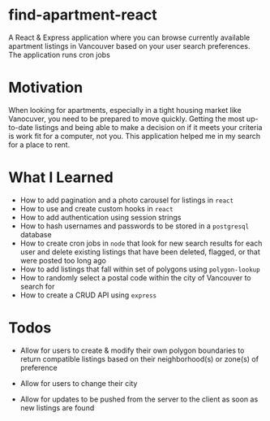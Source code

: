 # find-apartment-react

A React & Express application where you can browse currently available apartment listings in Vancouver based on your user search preferences. The application runs cron jobs

# Motivation

When looking for apartments, especially in a tight housing market like Vanocuver, you need to be prepared to move quickly. Getting the most up-to-date listings and being able to make a decision on if it meets your criteria is work fit for a computer, not you. This application helped me in my search for a place to rent.

# What I Learned

-   How to add pagination and a photo carousel for listings in `react`
-   How to use and create custom hooks in `react`
-   How to add authentication using session strings
-   How to hash usernames and passwords to be stored in a `postgresql` database
-   How to create cron jobs in `node` that look for new search results for each user and delete existing listings that have been deleted, flagged, or that were posted too long ago
-   How to add listings that fall within set of polygons using `polygon-lookup`
-   How to randomly select a postal code within the city of Vancouver to search for
-   How to create a CRUD API using `express`

# Todos

-   Allow for users to create & modify their own polygon boundaries to return compatible listings based on their neighborhood(s) or zone(s) of preference

-   Allow for users to change their city

-   Allow for updates to be pushed from the server to the client as soon as new listings are found
